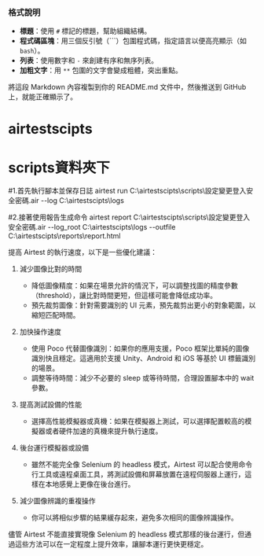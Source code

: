 
### 格式說明
- **標題**：使用 `#` 標記的標題，幫助組織結構。
- **程式碼區塊**：用三個反引號（```）包圍程式碼，指定語言以便高亮顯示（如 `bash`）。
- **列表**：使用數字和 `-` 來創建有序和無序列表。
- **加粗文字**：用 `**` 包圍的文字會變成粗體，突出重點。

將這段 Markdown 內容複製到你的 README.md 文件中，然後推送到 GitHub 上，就能正確顯示了。



# airtestscipts
# scripts資料夾下

#1.首先執行腳本並保存日誌
airtest run C:\airtestscipts\scripts\設定變更登入安全密碼.air --log C:\airtestscipts\logs

#2.接著使用報告生成命令
airtest report C:\airtestscipts\scripts\設定變更登入安全密碼.air --log_root C:\airtestscipts\logs --outfile C:\airtestscipts\reports\report.html

提高 Airtest 的執行速度，以下是一些優化建議：

1. 減少圖像比對的時間
   - 降低圖像精度：如果在場景允許的情況下，可以調整找圖的精度參數（threshold），讓比對時間更短，但這樣可能會降低成功率。
   - 預先裁剪圖像：針對需要識別的 UI 元素，預先裁剪出更小的對象範圍，以縮短匹配時間。
   
2. 加快操作速度
   - 使用 Poco 代替圖像識別：如果你的應用支援，Poco 框架比單純的圖像識別快且穩定。這適用於支援 Unity、Android 和 iOS 等基於 UI 標籤識別的場景。
   - 調整等待時間：減少不必要的 sleep 或等待時間，合理設置腳本中的 wait 參數。
   
3. 提高測試設備的性能
   - 選擇高性能模擬器或真機：如果在模擬器上測試，可以選擇配置較高的模擬器或者硬件加速的真機來提升執行速度。
   
4. 後台運行模擬器或設備
   - 雖然不能完全像 Selenium 的 headless 模式，Airtest 可以配合使用命令行工具或遠程桌面工具，將測試設備和屏幕放置在遠程伺服器上運行，這樣在本地感覺上更像在後台進行。
   
5. 減少圖像辨識的重複操作
   - 你可以將相似步驟的結果緩存起來，避免多次相同的圖像辨識操作。

儘管 Airtest 不能直接實現像 Selenium 的 headless 模式那樣的後台運行，但通過這些方法可以在一定程度上提升效率，讓腳本運行更快更穩定。

